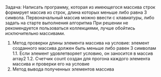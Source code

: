 Задача: Написать программу, которая из имеющегося массива строк
формирует массив из строк, длина которых меньше либо равна 3 символа.
Первоначальный массив можно ввести с клавиатуры, либо задать
на старте выполнения алгоритма
При решении не рекомендуется пользоваться коллекциями, 
лучше обойтись исключительно массивами.

1. Метод проверки длины элемента массива на условие: элемент созданного массива должен быть меньше либо равен 3 символам
 1.1. Если элемент удовлетворяет условию, он заносится в массив array2
 1.2. Счетчик count создан для прогона каждого элемента массива и проверки его на условие
2. Метод вывода полученных элементов массива